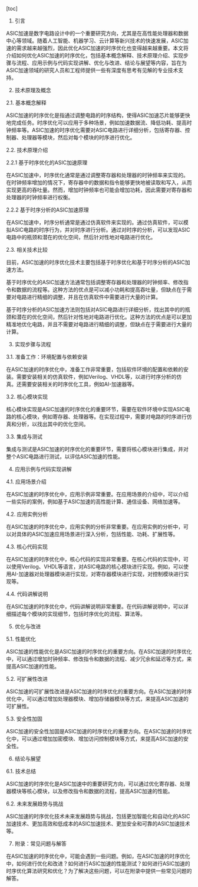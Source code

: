 
[toc]                    
                
                
1. 引言

ASIC加速是数字电路设计中的一个重要研究方向，尤其是在高性能处理器和数据中心等领域。随着人工智能、机器学习、云计算等新兴技术的快速发展，ASIC加速的需求越来越强烈，因此优化ASIC加速的时序优化也变得越来越重要。本文将介绍如何优化ASIC加速的时序优化，包括基本概念解释、技术原理介绍、实现步骤与流程、应用示例与代码实现讲解、优化与改进、结论与展望等内容，旨在为ASIC加速领域的研究人员和工程师提供一些有深度有思考有见解的专业技术支持。

2. 技术原理及概念

2.1. 基本概念解释

ASIC加速的时序优化是指通过调整电路的时序结构，使得ASIC加速芯片能够更快地完成任务。时序优化可以应用于多种场景，例如加速数据流、降低功耗、提高时钟频率等。ASIC加速的时序优化需要对ASIC电路进行详细分析，包括寄存器、控制器、处理器等模块，然后对每个模块的时序进行优化。

2.2. 技术原理介绍

2.2.1 基于时序优化的ASIC加速原理

在ASIC加速中，时序优化通常是通过调整寄存器和处理器的时钟频率来实现的。在时钟频率增加的情况下，寄存器中的数据和指令能够更快地被读取和写入，从而实现更高的吞吐量。然而，增加时钟频率也可能会增加功耗，因此需要对寄存器和处理器的时钟频率进行权衡。

2.2.2 基于时序分析的ASIC加速原理

在ASIC加速中，时序分析通常是通过仿真软件来实现的。通过仿真软件，可以模拟ASIC电路的时序行为，并对时序进行分析。通过对时序的分析，可以发现ASIC电路中的瓶颈和潜在的优化空间，然后针对性地对电路进行优化。

2.3. 相关技术比较

目前，ASIC加速的时序优化技术主要包括基于时序优化和基于时序分析的ASIC加速方法。

基于时序优化的ASIC加速方法通常包括调整寄存器和处理器的时钟频率、修改指令和数据的流程等。这种方法的优点是可以减小功耗和提高吞吐量，但缺点在于需要对电路进行精细的调整，并且在仿真软件中需要进行大量的计算。

基于时序分析的ASIC加速方法则包括对ASIC电路进行详细分析，找出其中的的瓶颈和潜在的优化空间，然后针对性地对电路进行优化。这种方法的优点是可以更加精准地优化电路，并且不需要对电路进行精细的调整，但缺点在于需要进行大量的计算。

3. 实现步骤与流程

3.1. 准备工作：环境配置与依赖安装

在ASIC加速的时序优化中，准备工作非常重要，包括软件环境的配置和依赖的安装。需要安装相关的仿真软件，例如Verilog、VHDL等，以进行时序分析的仿真。还需要安装相关的时序优化工具，例如AI-加速器等。

3.2. 核心模块实现

核心模块实现是ASIC加速的时序优化的重要环节，需要在软件环境中实现ASIC电路的核心模块，例如寄存器、处理器等。在实现过程中，需要对电路的时序进行仿真和分析，以找出其中的优化空间。

3.3. 集成与测试

集成与测试是ASIC加速的时序优化的重要环节，需要将核心模块进行集成，并对整个ASIC电路进行测试，以评估ASIC加速的性能。

4. 应用示例与代码实现讲解

4.1. 应用场景介绍

在ASIC加速的时序优化中，应用示例非常重要。在应用场景的介绍中，可以介绍一些实际的案例，例如基于ASIC加速的高性能计算、通信设备、网络加速等。

4.2. 应用实例分析

在ASIC加速的时序优化中，应用实例的分析非常重要。在应用实例的分析中，可以对具体的ASIC加速应用场景进行深入分析，包括性能、功耗、扩展性等。

4.3. 核心代码实现

在ASIC加速的时序优化中，核心代码的实现非常重要。在核心代码的实现中，可以使用Verilog、VHDL等语言，对ASIC电路的核心模块进行实现。例如，可以使用AI-加速器对处理器模块进行实现，对寄存器模块进行实现，对控制模块进行实现等。

4.4. 代码讲解说明

在ASIC加速的时序优化中，代码讲解说明非常重要。在代码讲解说明中，可以详细描述每个模块的实现细节，包括时序优化的流程、算法等。

5. 优化与改进

5.1. 性能优化

ASIC加速的性能优化是ASIC加速的时序优化的重要方向。在ASIC加速的时序优化中，可以通过增加时钟频率、修改指令和数据的流程、减少冗余和延迟等方式，来提高ASIC加速的性能。

5.2. 可扩展性改进

ASIC加速的可扩展性改进是ASIC加速的时序优化的重要方向。在ASIC加速的时序优化中，可以通过增加处理器模块、增加存储器模块等方式，来提高ASIC加速的可扩展性。

5.3. 安全性加固

ASIC加速的安全性加固是ASIC加速的时序优化的重要方向。在ASIC加速的时序优化中，可以通过增加加密模块、增加访问控制模块等方式，来提高ASIC加速的安全性。

6. 结论与展望

6.1. 技术总结

ASIC加速的时序优化是ASIC加速中的重要研究方向，可以通过优化寄存器、处理器模块等核心模块，以及修改指令和数据的流程，提高ASIC加速的性能。

6.2. 未来发展趋势与挑战

ASIC加速的时序优化技术未来发展趋势与挑战，包括更加智能化和自动化的ASIC加速技术、更加高效和低成本的ASIC加速技术、更加安全和可靠的ASIC加速技术等。

7. 附录：常见问题与解答

在ASIC加速的时序优化中，可能会遇到一些问题。例如，在ASIC加速的时序优化中，如何进行优化和改进？如何进行ASIC加速的性能测试？如何进行ASIC加速的时序优化算法研究和优化？为了解决这些问题，可以在附录中提供一些常见问题的解答。

